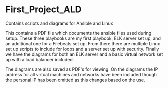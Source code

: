 # First_Project_ALD
Contains scripts and diagrams for Ansible and Linux

This contains a PDF file which documents the ansible files used during setup.  These three playbooks are my first playbook, ELK server set up, and an additional one for a Filebeats set up.  From there there are multiple Linux set up scripts to include for loops and a server set up with security.  Finally we have the diagrams for both an ELK server and a basic virtual network set up with a load balancer included.

The diagrams are also saved as PDF's for viewing.  On the diagrams the IP address for all virtual machines and networks have been included though the personal IP has been omitted as this changes based on the use.


